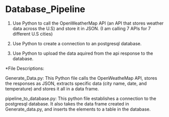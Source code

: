 # Database_Pipeline
1) Use Python to call the OpenWeatherMap API (an API that stores weather data across the U.S) and store it in JSON. (I am calling 7 APIs for 7 different U.S cities)

2) Use Python to create a connection to an postgresql database.
3) Use Python to upload the data aquired from the api response to the database. 


*File Descriptions:

Generate_Data.py:
This Python file calls the OpenWeatheMap API, stores the responses as JSON, extracts specific data (city name, date, and temperature) and stores it all in a data frame. 

pipeline_to_database.py:
This python file establishes a connection to the postgresql database. It also takes the data frame created in Generate_data.py, and inserts the elements to a table in the database.

